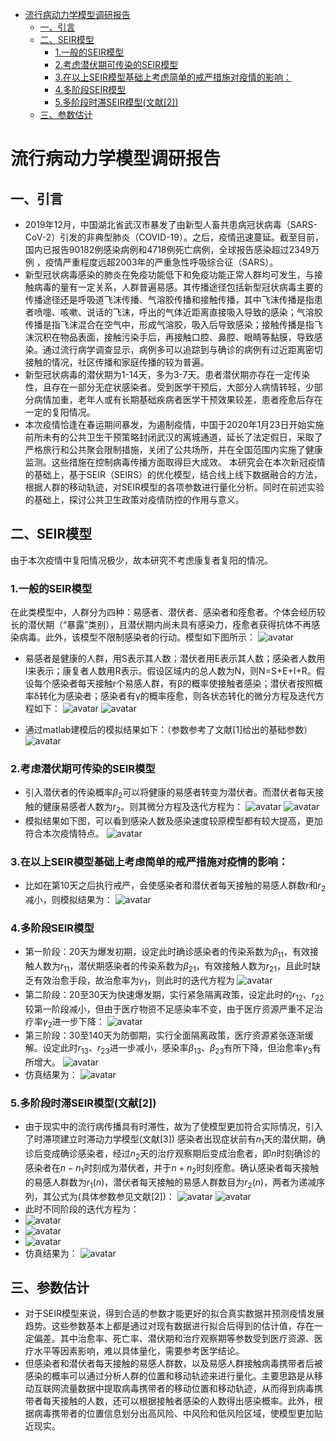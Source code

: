 <!-- TOC -->
  - [流行病动力学模型调研报告](#流行病动力学模型调研报告)      
    - [一、引言](#一引言)      
    - [二、SEIR模型](#二seir模型)          
      - [1.一般的SEIR模型](#1一般的seir模型)          
      - [2.考虑潜伏期可传染的SEIR模型](#2考虑潜伏期可传染的seir模型)          
      - [3.在以上SEIR模型基础上考虑简单的戒严措施对疫情的影响：](#3在以上seir模型基础上考虑简单的戒严措施对疫情的影响)          
      - [4.多阶段SEIR模型](#4多阶段seir模型)          
      - [5.多阶段时滞SEIR模型(文献[2])](#5多阶段时滞seir模型文献2)      
    - [三、参数估计](#三参数估计)    

# 流行病动力学模型调研报告
## 一、引言
* 2019年12月，中国湖北省武汉市暴发了由新型人畜共患病冠状病毒（SARS-CoV-2）引发的非典型肺炎（COVID-19）。之后，疫情迅速蔓延。截至目前，国内已报告90182例感染病例和4718例死亡病例，全球报告感染超过2349万例 ，疫情严重程度远超2003年的严重急性呼吸综合征（SARS）。
* 新型冠状病毒感染的肺炎在免疫功能低下和免疫功能正常人群均可发生，与接触病毒的量有一定关系，人群普遍易感。其传播途径包括新型冠状病毒主要的传播途径还是呼吸道飞沫传播、气溶胶传播和接触传播，其中飞沫传播是指患者喷嚏、咳嗽、说话的飞沫，呼出的气体近距离直接吸入导致的感染；气溶胶传播是指飞沫混合在空气中，形成气溶胶，吸入后导致感染；接触传播是指飞沫沉积在物品表面，接触污染手后，再接触口腔、鼻腔、眼睛等黏膜，导致感染。通过流行病学调查显示，病例多可以追踪到与确诊的病例有过近距离密切接触的情况，社区传播和家庭传播的较为普遍。
* 新型冠状病毒的潜伏期为1-14天，多为3-7天。患者潜伏期亦存在一定传染性，且存在一部分无症状感染者。受到医学干预后，大部分人病情转轻，少部分病情加重，老年人或有长期基础疾病者医学干预效果较差，患者痊愈后存在一定的复阳情况。
* 本次疫情恰逢在春运期间暴发，为遏制疫情，中国于2020年1月23日开始实施前所未有的公共卫生干预策略封闭武汉的离城通道，延长了法定假日，采取了严格旅行和公共聚会限制措施，关闭了公共场所，并在全国范围内实施了健康监测。这些措施在控制病毒传播方面取得巨大成效。
本研究会在本次新冠疫情的基础上，基于SEIR（SEIRS）的优化模型，结合线上线下数据融合的方法，根据人群的移动轨迹，对SEIR模型的各项参数进行量化分析。同时在前述实验的基础上，探讨公共卫生政策对疫情防控的作用与意义。
## 二、SEIR模型
由于本次疫情中复阳情况极少，故本研究不考虑康复者复阳的情况。
### 1.一般的SEIR模型
在此类模型中，人群分为四种：易感者、潜伏者、感染者和痊愈者。个体会经历较长的潜伏期（“暴露”类别），且潜伏期内尚未具有感染力，痊愈者获得抗体不再感染病毒。此外，该模型不限制感染者的行动。模型如下图所示：
![avatar](pic/1.jpg)
* 易感者是健康的人群，用S表示其人数；潜伏者用E表示其人数；感染者人数用I来表示；康复者人数用R表示。假设区域内的总人数为N，则N=S+E+I+R。假设每个感染者每天接触r个易感人群，有β的概率使接触者感染；潜伏者按照概率δ转化为感染者；感染者有γ的概率痊愈，则各状态转化的微分方程及迭代方程如下：
![avatar](pic/2.jpg)
![avatar](pic/3.jpg)

* 通过matlab建模后的模拟结果如下：（参数参考了文献[1]给出的基础参数）
![avatar](pic/4.jpg)
### 2.考虑潜伏期可传染的SEIR模型
* 引入潜伏者的传染概率$\beta_2$可以将健康的易感者转变为潜伏者。而潜伏者每天接触的健康易感者人数为$r_2$。则其微分方程及迭代方程为：
![avatar](pic/5.jpg)
![avatar](pic/6.jpg)
* 模拟结果如下图，可以看到感染人数及感染速度较原模型都有较大提高，更加符合本次疫情特点。
![avatar](pic/7.jpg)
### 3.在以上SEIR模型基础上考虑简单的戒严措施对疫情的影响：
* 比如在第10天之后执行戒严，会使感染者和潜伏者每天接触的易感人群数$r$和$r_2$减小，则模拟结果为：
![avatar](pic/8.jpg)
### 4.多阶段SEIR模型
* 第一阶段：20天为爆发初期，设定此时确诊感染者的传染系数为$\beta_{11}$，有效接触人数为$r_{11}$，潜伏期感染者的传染系数为$\beta_{21}$，有效接触人数为$r_{21}$，且此时缺乏有效治愈手段，故治愈率为$\gamma_1$，则此时的迭代方程为
![avatar](pic/9.jpg)
* 第二阶段：20至30天为快速爆发期，实行紧急隔离政策，设定此时的$r_{12}$、$r_{22}$较第一阶段减小，但由于医疗物资不足感染率不变，由于医疗资源严重不足治疗率$\gamma_2$进一步下降：
![avatar](pic/10.jpg)
* 第三阶段：30至140天为防御期，实行全面隔离政策，医疗资源紧张逐渐缓解。设定此时$r_{13}$、$r_{23}$进一步减小，感染率$\beta_{13}$、$\beta_{23}$有所下降，但治愈率$\gamma_3$有所增大。
![avatar](pic/11.jpg)
* 仿真结果为：
  ![avatar](pic/12.jpg)
### 5.多阶段时滞SEIR模型(文献[2])
* 由于现实中的流行病传播具有时滞性，故为了使模型更加符合实际情况，引入了时滞项建立时滞动力学模型(文献[3])
感染者出现症状前有$n_1$天的潜伏期，确诊后变成确诊感染者，经过$n_2$天的治疗观察期后变成治愈者，即$n$时刻确诊的感染者在$n-n_1$时刻成为潜伏者，并于$n+n_2$时刻痊愈。确认感染者每天接触的易感人群数为$r_1(n)$，潜伏者每天接触的易感人群数目为$r_2(n)$，两者为递减序列，其公式为(具体参数参见文献[2])：
![avatar](pic/13.jpg)
![avatar](pic/14.jpg)
* 此时不同阶段的迭代方程为：
* ![avatar](pic/15.jpg)
* ![avatar](pic/16.jpg)
* ![avatar](pic/17.jpg)
* 仿真结果为：
![avatar](pic/18.jpg)
## 三、参数估计
* 对于SEIR模型来说，得到合适的参数才能更好的拟合真实数据并预测疫情发展趋势。这些参数基本上都是通过对现有数据进行拟合后得到的估计值，存在一定偏差。其中治愈率、死亡率、潜伏期和治疗观察期等参数受到医疗资源、医疗水平等因素影响，难以具体量化，需要参考医学结论。
* 但感染者和潜伏者每天接触的易感人群数，以及易感人群接触病毒携带者后被感染的概率可以通过分析人群的位置和移动轨迹来进行量化。主要思路是从移动互联网流量数据中提取病毒携带者的移动位置和移动轨迹，从而得到病毒携带者每天接触的人数，还可以根据接触者感染的人数得出感染概率。此外，根据病毒携带者的位置信息划分出高风险、中风险和低风险区域，使模型更加贴近现实。

